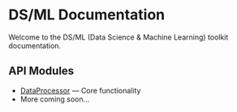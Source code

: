 # DS/ML Documentation

Welcome to the DS/ML (Data Science & Machine Learning) toolkit documentation.

## API Modules

- [DataProcessor](api/DataProcessor.md) — Core functionality
- More coming soon...
